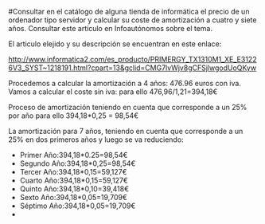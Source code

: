 #Consultar en el catálogo de alguna tienda de informática el precio de un ordenador tipo servidor y calcular su coste de amortización a cuatro y siete años. Consultar este artículo en Infoautónomos sobre el tema. 

El articulo elejido y  su descripción se encuentran en este enlace: 

http://www.informatica2.com/es_producto/PRIMERGY_TX1310M1_XE_E31226V3_SYST~1218191.html?cpart=13&gclid=CMG7lvWjv8gCFSjlwgodUoQKyw

Procedemos a calcular la amortización a 4 años: 476.96 euros con iva. 
Vamos a calcular el coste sin iva: para ello 476,96/1,21=394,18€

Proceso de amortización teniendo en cuenta  que corresponde a un 25% por año para ello
394,18*0,25 = 98,54€

La amortización para 7 años, teniendo en cuenta que corresponde a un 25% en dos primeros años y luego se va reduciendo:

* Primer Año:394,18*0.25=98,54€
* Segundo Año:394,18*0,25=98,54€
* Tercer Año:394,18*0,15=59,127€
* Cuarto Año:394,18*0,15=59,127€
* Quinto Año:394,18*0,10=39,418€
* Sexto Año:394,18*0,05=19,709€
* Séptimo Año:394,18*0,05=19,709€
*


